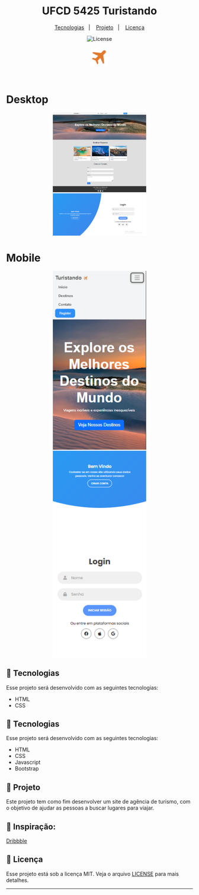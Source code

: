 <h1 align="center">
  UFCD 5425 Turistando
</h1>

<p align="center">
  <a href="#-tecnologias">Tecnologias</a>&nbsp;&nbsp;&nbsp;|&nbsp;&nbsp;&nbsp;
  <a href="#-projeto">Projeto</a>&nbsp;&nbsp;&nbsp;|&nbsp;&nbsp;&nbsp;
  <a href="#memo-licença">Licença</a>
</p>

<p align="center">
 <img  src="https://img.shields.io/static/v1?label=license&message=MIT&color=007bff&labelColor=e2792d" alt="License">
  
</p>

<p align="center">
  <img alt="" src=".github/logo-plane.svg" width="10%">
</p>

<br>

<h1>Desktop</h1>
<p align="center">
  <img alt="" src=".github/homepage.png" width="50%">
  <img alt="" src=".github/loginpage.png" width="50%">
</p>

<h1>Mobile</h1>
<p align="center">
  <img alt="" src=".github/mobile.png" width="50%">
  <img alt="" src=".github/loginpage-mobile.png" width="50%">
</p>

## 🚀 Tecnologias

Esse projeto será desenvolvido com as seguintes tecnologias:

- HTML
- CSS

## 🚀 Tecnologias

Esse projeto será desenvolvido com as seguintes tecnologias:

- HTML
- CSS
- Javascript
- Bootstrap

## 🚧 Projeto

Este projeto tem como fim desenvolver um site de agência de turismo, com o objetivo de ajudar as pessoas a buscar lugares para viajar.

## 🎨 Inspiração:

[Dribbble](https://dribbble.com/tags/travel-lading-page)

## :memo: Licença

Esse projeto está sob a licença MIT. Veja o arquivo [LICENSE](.github/LICENSE) para mais detalhes.

---
